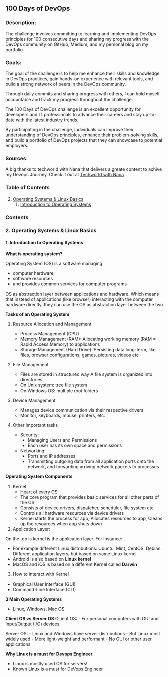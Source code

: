 ## 100 Days of DevOps

### Description:

The challenge involves committing to learning and implementing DevOps principles for 100 consecutive days and sharing my progress with the DevOps community on GitHub, Medium, and my personal blog on my portfolio

### Goals:

The goal of the challenge is to help me enhance their skills and knowledge in DevOps practices, gain hands-on experience with relevant tools, and build a strong network of peers in the DevOps community. 

Through daily commits and sharing progress with others, I can hold myself accountable and track my progress throughout the challenge.

The 100 Days of DevOps challenge is an excellent opportunity for developers and IT professionals to advance their careers and stay up-to-date with the latest industry trends. 

By participating in the challenge, individuals can improve their understanding of DevOps principles, enhance their problem-solving skills, and build a portfolio of DevOps projects that they can showcase to potential employers.

### Sources:

A big thanks to techworld with Nana that delivers a greate content to achive my Devops Journey.
Check it out at [Techworld with Nana][def]

[def]: https://techworld-with-nana.teachable.com/courses

### Table of Contents
2. [Operating Systems & Linux Basics](#operating-systems-&-linux-basics)</summary>
    1. [Introduction to Operating Systems](#introduction-to-operating-systems)

### Contents

### 2. Operating Systems & Linux Basics <a name="operating-systems-&-linux-basics"></a>
    
#### 1. Introduction to Operating Systems <a name="introduction-to-operating-systems"></a>

**What is operating system?**
    
Operating System (OS) is a software managing: 
- computer hardware,
- software resources
- and provides common services for computer programs

OS as abstraction layer between applications and hardware. Which means that instead of applications (like browser) interacting with the computer hardware directly, they can use the OS as abstraction layer between the two

**Tasks of an Operating System**
1. Resource Allocation and Management
    - Process Management (CPU)
    - Memory Management (RAM): Allocating working memory (RAM = Rapid Access Memory) to applications
    - Storage Management (Hard Drive): Persisting data long-term, like files, browser configurations, games, pictures, videos etc

2. File Management
    - Files are stored in structured way A file system is organized into directories
    - On Unix system: tree file system
    - On Windows OS: multiple root folders

3. Device Management
    - Manages device communication via their respective drivers
    - Monitor, keyboards, mouse, printers, etc.

4. Other important tasks
    - Security:
        - Managing Users and Permissions
        - Each user has its own space and permissions
    - Networking:
        - Ports and IP addresses
        - Transmitting outgoing data from all application ports onto the network, and forwarding arriving network packets to processes

**Operating System Components**
1. Kernel
    - Heart of every OS
    - The core program that provides basic services for all other parts of the OS
    - Consists of device drivers, dispatcher, scheduler, file system etc.
    - Controls all hardware resources via device drivers
    - Kernel starts the process for app, Allocates resources to app, Cleans up the resources when app shuts down
2. Application Layer:

On the top is kernel is the application layer. For instance:

- For example different Linux distributions: Ubuntu, Mint, CentOS, Debian. Different application layers, but based on same Linux kernel
- Android is also based on **Linux kernel**
- MacOS and iOS is based on a different Kernel called **Darwin**

3. How to interact with Kernel
- Graphical User Interface (GUI)
- Command-Line Interface (CLI)

**3 Main Operating Systems**
- Linux, Windows, Mac OS

**Client OS vs Server OS**
CLient OS:
    - For personal computers with GUI and Input/Output (I/O) devices

Server OS:
    - Linux and Windows have server distributions
    - But Linux most widely used
    - More light-weight and performant
    - No GUI or other user applications

**Why Linux is a must for Devops Engineer**
- Linux is mostly used OS for servers!
- Known Linux is a must for DeVops Engineer